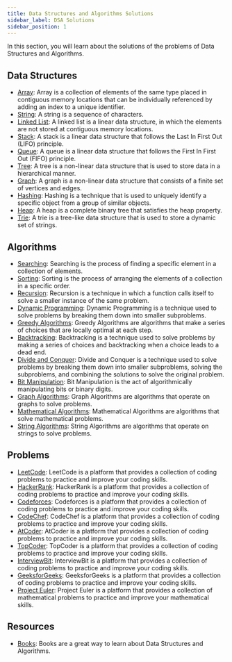```yaml
---
title: Data Structures and Algorithms Solutions
sidebar_label: DSA Solutions
sidebar_position: 1
---
```


In this section, you will learn about the solutions of the problems of Data Structures and Algorithms. 

## Data Structures

- [Array](#): Array is a collection of elements of the same type placed in contiguous memory locations that can be individually referenced by adding an index to a unique identifier.
- [String](#): A string is a sequence of characters.
- [Linked List](#): A linked list is a linear data structure, in which the elements are not stored at contiguous memory locations.
- [Stack](#): A stack is a linear data structure that follows the Last In First Out (LIFO) principle.
- [Queue](#): A queue is a linear data structure that follows the First In First Out (FIFO) principle.
- [Tree](#): A tree is a non-linear data structure that is used to store data in a hierarchical manner.
- [Graph](#): A graph is a non-linear data structure that consists of a finite set of vertices and edges.
- [Hashing](#): Hashing is a technique that is used to uniquely identify a specific object from a group of similar objects.
- [Heap](#): A heap is a complete binary tree that satisfies the heap property.
- [Trie](#): A trie is a tree-like data structure that is used to store a dynamic set of strings.

## Algorithms

- [Searching](#): Searching is the process of finding a specific element in a collection of elements.
- [Sorting](#): Sorting is the process of arranging the elements of a collection in a specific order.
- [Recursion](#): Recursion is a technique in which a function calls itself to solve a smaller instance of the same problem.
- [Dynamic Programming](#): Dynamic Programming is a technique used to solve problems by breaking them down into smaller subproblems.
- [Greedy Algorithms](#): Greedy Algorithms are algorithms that make a series of choices that are locally optimal at each step.
- [Backtracking](#): Backtracking is a technique used to solve problems by making a series of choices and backtracking when a choice leads to a dead end.
- [Divide and Conquer](#): Divide and Conquer is a technique used to solve problems by breaking them down into smaller subproblems, solving the subproblems, and combining the solutions to solve the original problem.
- [Bit Manipulation](#): Bit Manipulation is the act of algorithmically manipulating bits or binary digits.
- [Graph Algorithms](../dsa/Algorithms/Graph%20Algorithms): Graph Algorithms are algorithms that operate on graphs to solve problems.
- [Mathematical Algorithms](#): Mathematical Algorithms are algorithms that solve mathematical problems.
- [String Algorithms](#): String Algorithms are algorithms that operate on strings to solve problems.

## Problems

- [LeetCode](#): LeetCode is a platform that provides a collection of coding problems to practice and improve your coding skills.
- [HackerRank](#): HackerRank is a platform that provides a collection of coding problems to practice and improve your coding skills.
- [Codeforces](#): Codeforces is a platform that provides a collection of coding problems to practice and improve your coding skills.
- [CodeChef](#): CodeChef is a platform that provides a collection of coding problems to practice and improve your coding skills.
- [AtCoder](#): AtCoder is a platform that provides a collection of coding problems to practice and improve your coding skills.
- [TopCoder](#): TopCoder is a platform that provides a collection of coding problems to practice and improve your coding skills.
- [InterviewBit](#): InterviewBit is a platform that provides a collection of coding problems to practice and improve your coding skills.
- [GeeksforGeeks](#): GeeksforGeeks is a platform that provides a collection of coding problems to practice and improve your coding skills.
- [Project Euler](#): Project Euler is a platform that provides a collection of mathematical problems to practice and improve your mathematical skills.

## Resources

- [Books](#): Books are a great way to learn about Data Structures and Algorithms.
